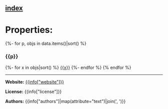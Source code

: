[index](../index.html)
---

# Properties:

{%- for p, objs in data.items()|sort() %}
### {{p}}

{%- for x in objs|sort() %}
[{{x}}]({{x|urlencode}}.html)
{%- endfor %}
{% endfor %}

---
**Website:** [{{info["website"]}}]({{info["website"]}})

**License:** {{info["license"]}}

**Authors:** {{info["authors"]|map(attribute="text")|join(', ')}}
